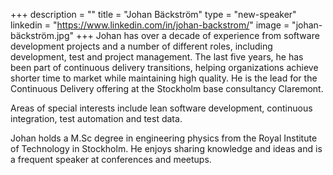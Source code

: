 +++
description = ""
title = "Johan Bäckström"
type = "new-speaker"
linkedin = "https://www.linkedin.com/in/johan-backstrom/"
image = "johan-bäckström.jpg"
+++
Johan has over a decade of experience from software development projects and a number of different roles, including development, test and project management. The last five years, he has been part of continuous delivery transitions, helping organizations achieve shorter time to market while maintaining high quality. He is the lead for the Continuous Delivery offering at the Stockholm base consultancy Claremont.

Areas of special interests include lean software development, continuous integration, test automation and test data.

Johan holds a M.Sc degree in engineering physics from the Royal Institute of Technology in Stockholm. He enjoys sharing knowledge and ideas and is a frequent speaker at conferences and meetups.